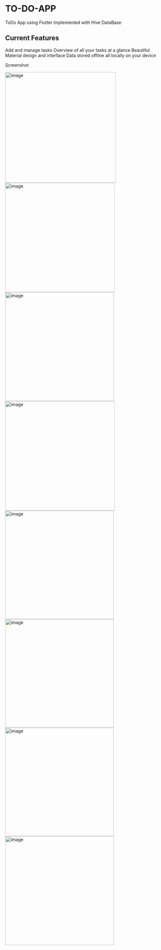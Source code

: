 # TO-DO-APP
ToDo App using Flutter implemented with Hive DataBase

## Current Features
Add and manage tasks
Overview of all your tasks at a glance
Beautiful Material design and interface
Data stored offline all locally on your device

Screenshot

<img width="356" alt="image" src="https://user-images.githubusercontent.com/70059483/211195742-4b8e140c-21a5-4fd4-be78-a0f38ce57b63.png">
<img width="352" alt="image" src="https://user-images.githubusercontent.com/70059483/211195752-4fd5709c-a0d5-4580-b5c1-866b53385d67.png">
<img width="350" alt="image" src="https://user-images.githubusercontent.com/70059483/211195765-8e3bffea-3345-45f7-86ca-82a911bbf1f5.png">
<img width="352" alt="image" src="https://user-images.githubusercontent.com/70059483/211195755-dc766b35-0abf-414c-9f14-737ecc696d3e.png">
<img width="349" alt="image" src="https://user-images.githubusercontent.com/70059483/211195783-ca067566-b2c7-4833-9aa5-ca338079ef51.png">
<img width="349" alt="image" src="https://user-images.githubusercontent.com/70059483/211195800-0a241659-6ac3-4f1d-907a-dd50e679565e.png">
<img width="349" alt="image" src="https://user-images.githubusercontent.com/70059483/211195811-fe72f420-83b3-469d-9ba5-4e69570caa55.png">
<img width="350" alt="image" src="https://user-images.githubusercontent.com/70059483/211195816-f3c94e4c-3aad-4da7-ba31-72c6118537c7.png">
